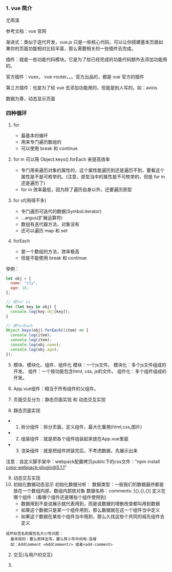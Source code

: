 ### 1. vue 简介

尤雨溪

参考文档：vue 官网

渐进式：类似于迭代开发，vue.js 只是一些核心代码，可以让你搭建基本页面如果你的页面功能相对比较丰富，那么需要相关的一些插件去完成。

插件：就是一些功能代码模块。它是为了给已经完成的功能代码额外去添加功能用的。

官方插件：vuex， vue-router。。。官方出品的，都是 vue 官方的插件

第三方插件：也是为了给 vue 去添加功能用的，但是是别人写的。如：axios

数据为尊，动态显示页面

### 四种循环

1.  for

    - 最基本的循环
    - 用来专门遍历数组的
    - 可以使用 break 和 continue

2.  for in 可以用 Object.keys().forEach 来提高效率

    - 专门用来遍历对象的属性的，这个属性能遍历到还是遍历不到，要看这个属性是不是可枚举的。(注意，原型当中的属性是不可枚举的，但是 for in 还是遍历了)
    - for in 效率最低，因为除了遍历自身以外，还要遍历原型

3.  for of(用得不多)

    - 专门遍历可迭代的数据(Symbol.iterator)
    - ...argus(扩展运算符)
    - 数组有迭代器方法，对象没有
    - 还可以遍历 map 和 set

4.  forEach
    - 是一个数组的方法，效率极高
    - 但是不能使用 break 和 continue

举例：

```js
let obj = {
  name: "zly",
  age: 18,
};

// 用for in
for (let key in obj) {
  console.log(key.obj[key]);
}

// 用forEach
Object.keys(obj).forEach((item) => {
  console.log(item);
  console.log(item);
  console.log(obj.name);
  console.log(obj.age);
});
```

5. 模块、模块化、组件、组件化
模块：一个js文件。
模块化：多个js文件组成的开发。
组件：一个按功能包含html, css, js的文件。
组件化：多个组件组成的开发。

6. App.vue组件：相当于所有组件的父组件。

7. 页面交互分为：静态页面实现 和 动态交互实现

8. 静态页面实现
  - 1. 拆分组件：拆分页面，定义组件，最大化重用(html,css,图片)
  - 2. 组装组件：就是把各个组件组装起来放在App.vue里面
  - 3. 渲染组件：就是把组件拼装完后，不考虑数据，先展示出来

  注意：自定义脚手架中：webpack配置拷贝public下的css文件："npm install copy-webpack-plugin@5.1.1"

9. 动态交互实现
  1. 初始化数据动态显示
    初始化数据分析：
      数据类型：一般我们的数据最终都是放在一个数组内部，数组内部放对象
      数据名称：comments: [{},{},{}]
      定义在哪个组件：(看哪个组件还是哪些个组件使用到)
        - 数据用到不是说展示就代表用到，而是说数据的增删改查都叫用到数据
        - 如果这个数据只是某一个组件用到，那么数据就在这一个组件当中定义
        - 如果这个数据在某些个组件当中用到，那么久找这些个共同的祖先组件去定义

    组件标签名和属性名大小写问题：
      基本规则：要么原样去写，要么转小写中间用-连接
      如：AddComment <AddComment/> 或者<add-comment>

  2. 交互(与用户的交互)

10. 